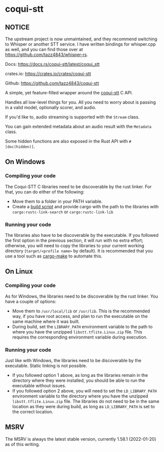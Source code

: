 # coqui-stt

## NOTICE
The upstream project is now unmaintained, and they recommend switching to Whisper or another STT service.
I have written bindings for whisper.cpp as well, and you can find those over at https://github.com/tazz4843/whisper-rs.

Docs: https://docs.rs/coqui-stt/latest/coqui_stt

crates.io: https://crates.io/crates/coqui-stt

Github: https://github.com/tazz4843/coqui-stt

A simple, yet feature-filled wrapper around the
[coqui-stt](https://stt.readthedocs.io/en/latest) C API.

Handles all low-level things for you.
All you need to worry about is passing in a valid model, optionally scorer, and audio.

If you'd like to, audio streaming is supported with the `Stream` class.

You can gain extended metadata about an audio result with the `Metadata` class.

Some hidden functions are also exposed in the Rust API with `#[doc(hidden)]`.

## On Windows

### Compiling your code

The Coqui-STT C libraries need to be discoverable by the rust linker. For that, you
can do either of the following:

-   Move them to a folder in your PATH variable.
-   Create a [build script](https://doc.rust-lang.org/cargo/reference/build-scripts.html) and
    provide cargo with the path to the libraries with `cargo:rustc-link-search` or `cargo:rustc-link-lib`

### Running your code

The libraries also have to be discoverable by the executable. If you followed the first option
in the previous section, it will run with no extra effort; otherwise, you will need to copy the
libraries to your current working directory (`target/<profile name>` by default). It is recommended
that you use a tool such as [cargo-make](https://sagiegurari.github.io/cargo-make/) to automate this.

## On Linux

### Compiling your code

As for Windows, the libraries need to be discoverable by the rust linker.
You have a couple of options:

* Move them to `/usr/local/lib` or `/usr/lib`. This is the recommended way, if you have root
  access, and plan to run the executable on the same machine where it was built.
* During build, set the `LIBRARY_PATH` environment variable to the path to where you have the unzipped
  `libstt.tflite.Linux.zip` file. This requires the corresponding environment variable during execution.

### Running your code

Just like with Windows, the libraries need to be discoverable by the executable. Static linking is not possible.

* If you followed option 1 above, as long as the libraries remain in the directory where they were installed,
  you should be able to run the executable without issues.
* If you followed option 2 above, you will need to set the `LD_LIBRARY_PATH` environment variable to the
  directory where you have the unzipped `libstt.tflite.Linux.zip` file. The libraries do not need to be in the
  same location as they were during build, as long as `LD_LIBRARY_PATH` is set to the correct location.

## MSRV

The MSRV is always the latest stable version,
currently 1.58.1 (2022-01-20) as of this writing.
